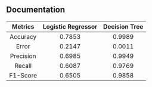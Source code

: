 ## Documentation

Metrics | Logistic Regressor | Decision Tree |
:----------: | :-----------: | :-----------: |
Accuracy | 0.7853 | 0.9989
Error | 0.2147 | 0.0011
Precision | 0.6985 | 0.9949
Recall | 0.6087 | 0.9769 
F1-Score | 0.6505 | 0.9858
